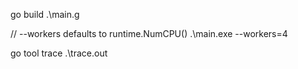 go build .\main.g

// --workers defaults to runtime.NumCPU()
.\main.exe --workers=4

go tool trace .\trace.out
